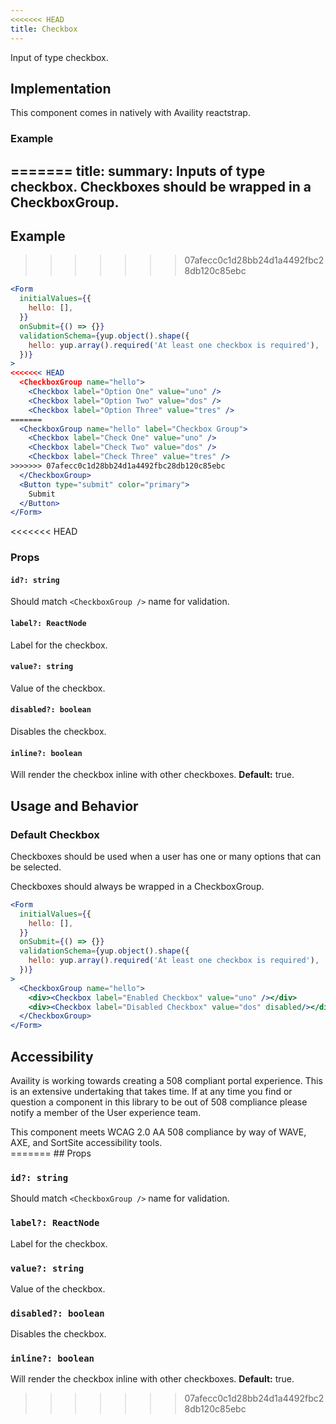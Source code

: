 ```yaml
---
<<<<<<< HEAD
title: Checkbox
---
```

Input of type checkbox. 

## Implementation
This component comes in natively with Availity reactstrap. 

### Example
=======
title: <Checkbox />
summary: Inputs of type checkbox. Checkboxes should be wrapped in a CheckboxGroup.
---

## Example
>>>>>>> 07afecc0c1d28bb24d1a4492fbc28db120c85ebc

```jsx live=true viewCode=true
<Form
  initialValues={{
    hello: [],
  }}
  onSubmit={() => {}}
  validationSchema={yup.object().shape({
    hello: yup.array().required('At least one checkbox is required'),
  })}
>
<<<<<<< HEAD
  <CheckboxGroup name="hello">
    <Checkbox label="Option One" value="uno" />
    <Checkbox label="Option Two" value="dos" />
    <Checkbox label="Option Three" value="tres" />
=======
  <CheckboxGroup name="hello" label="Checkbox Group">
    <Checkbox label="Check One" value="uno" />
    <Checkbox label="Check Two" value="dos" />
    <Checkbox label="Check Three" value="tres" />
>>>>>>> 07afecc0c1d28bb24d1a4492fbc28db120c85ebc
  </CheckboxGroup>
  <Button type="submit" color="primary">
    Submit
  </Button>
</Form>
```

<<<<<<< HEAD
### Props

#### `id?: string`
Should match `<CheckboxGroup />` name for validation.

#### `label?: ReactNode`
Label for the checkbox.

#### `value?: string`
Value of the checkbox.

#### `disabled?: boolean`
Disables the checkbox.

#### `inline?: boolean`
Will render the checkbox inline with other checkboxes. **Default:** true.



## Usage and Behavior

### Default Checkbox

Checkboxes should be used when a user has one or many options that can be selected. 

<div class="disclaimer">
  Checkboxes should always be wrapped in a CheckboxGroup.
</div>


```jsx live=true viewCode=false
<Form
  initialValues={{
    hello: [],
  }}
  onSubmit={() => {}}
  validationSchema={yup.object().shape({
    hello: yup.array().required('At least one checkbox is required'),
  })}
>
  <CheckboxGroup name="hello">
    <div><Checkbox label="Enabled Checkbox" value="uno" /></div>
    <div><Checkbox label="Disabled Checkbox" value="dos" disabled/></div>
  </CheckboxGroup>
</Form>
```

##  Accessibility

Availity is working towards creating a 508 compliant portal experience. This is an extensive undertaking that takes time. 
If at any time you find or question a component in this library to be out of 508 compliance please notify a member of the
User experience team.

<div class="disclaimer">
  This component meets WCAG 2.0 AA 508 compliance by way of WAVE, AXE, and SortSite accessibility tools.
</div>
=======
## Props

### `id?: string`

Should match `<CheckboxGroup />` name for validation.

### `label?: ReactNode`

Label for the checkbox.

### `value?: string`

Value of the checkbox.

### `disabled?: boolean`

Disables the checkbox.

### `inline?: boolean`

Will render the checkbox inline with other checkboxes. **Default:** true.
>>>>>>> 07afecc0c1d28bb24d1a4492fbc28db120c85ebc
